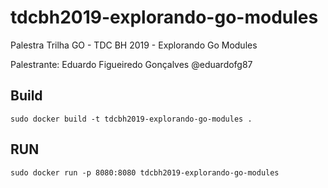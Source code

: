 # tdcbh2019-explorando-go-modules
Palestra Trilha GO - TDC BH 2019 - Explorando Go Modules

Palestrante: Eduardo Figueiredo Gonçalves
@eduardofg87

## Build
`sudo docker build -t tdcbh2019-explorando-go-modules .`
## RUN
`sudo docker run -p 8080:8080 tdcbh2019-explorando-go-modules`